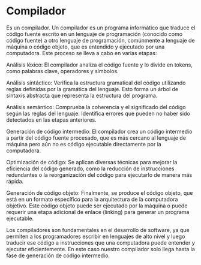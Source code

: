 # Compilador
Es un compilador.
Un compilador es un programa informático que traduce el código fuente escrito en un lenguaje de programación (conocido como código fuente) a otro lenguaje de programación, comúnmente a lenguaje de máquina o código objeto, que es entendido y ejecutado por una computadora. Este proceso se lleva a cabo en varias etapas:

Análisis léxico: El compilador analiza el código fuente y lo divide en tokens, como palabras clave, operadores y símbolos.

Análisis sintáctico: Verifica la estructura gramatical del código utilizando reglas definidas por la gramática del lenguaje. Esto forma un árbol de sintaxis abstracta que representa la estructura del programa.

Análisis semántico: Comprueba la coherencia y el significado del código según las reglas del lenguaje. Identifica errores que pueden no haber sido detectados en las etapas anteriores.

Generación de código intermedio: El compilador crea un código intermedio a partir del código fuente procesado, que es más cercano al lenguaje de máquina pero aún no es código ejecutable directamente por la computadora.

Optimización de código: Se aplican diversas técnicas para mejorar la eficiencia del código generado, como la reducción de instrucciones redundantes o la reorganización del código para ejecutarlo de manera más rápida.

Generación de código objeto: Finalmente, se produce el código objeto, que está en un formato específico para la arquitectura de la computadora objetivo. Este código objeto puede ser ejecutado por la máquina o puede requerir una etapa adicional de enlace (linking) para generar un programa ejecutable.

Los compiladores son fundamentales en el desarrollo de software, ya que permiten a los programadores escribir en lenguajes de alto nivel y luego traducir ese código a instrucciones que una computadora puede entender y ejecutar eficientemente.
En este caso nuestro compilador solo llega hasta la fase de generación de código intermedio.








